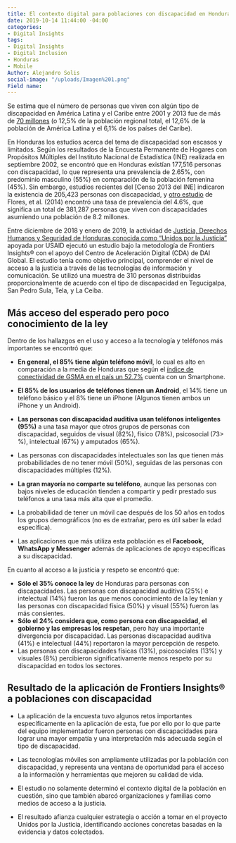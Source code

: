 ```yaml
---
title: El contexto digital para poblaciones con discapacidad en Honduras
date: 2019-10-14 11:44:00 -04:00
categories:
- Digital Insights
tags:
- Digital Insights
- Digital Inclusion
- Honduras
- Mobile
Author: Alejandro Solis
social-image: "/uploads/Imagen%201.png"
Field name: 
---
```


Se estima que el número de personas que viven con algún tipo de discapacidad en América Latina y el Caribe entre 2001 y 2013 fue de más de [70 millones](https://www.paho.org/hon/index.php?option=com_docman&view=download&alias=383-identificacion-y-caracterizacion-de-las-personas-con-discapacidad-en-francisco-morazan-2017&category_slug=fortalecimiento-de-sistemas-de-salud&Itemid=211) (o 12,5% de la población regional total, el 12,6% de la población de América Latina y el 6,1% de los países del Caribe). 

En Honduras los estudios acerca del tema de discapacidad son escasos y limitados. Según los resultados de la Encuesta Permanente de Hogares con Propósitos Múltiples del Instituto Nacional de Estadística (INE) realizada en septiembre 2002, se encontró que en Honduras existían 177,516 personas con discapacidad, lo que representa una prevalencia de 2.65%, con predominio masculino (55%) en comparación de la población femenina (45%). Sin embargo, estudios recientes del [Censo 2013 del INE] indicaron la existencia de 205,423 personas con discapacidad, y [otro estudio](http://www.bvs.hn/Honduras/UICFCM/Articulo3_Vol83-1-2-Discapacidad.Sujetos.18-65a.pdf) de Flores, et al. (2014) encontró una tasa de prevalencia del 4.6%, que significa un total de 381,287 personas que viven con discapacidades asumiendo una población de 8.2 millones.

Entre diciembre de 2018 y enero de 2019, la actividad de [Justicia, Derechos Humanos y Seguridad de Honduras conocida como “Unidos por la Justicia”](https://www.dai.com/our-work/projects/honduras-united-for-justice) apoyada por USAID ejecutó un estudio bajo la metodología de Frontiers Insights® con el apoyo del Centro de Aceleración Digital (CDA) de DAI Global. El estudio tenía como objetivo principal, comprender el nivel de acceso a la justicia a través de las tecnologías de información y comunicación. Se utilizó una muestra de 310 personas distribuidas proporcionalmente de acuerdo con el tipo de discapacidad en Tegucigalpa, San Pedro Sula, Tela, y La Ceiba.

<div class="infogram-embed" data-id="59d30854-8421-4cfc-9195-87e094679b16" data-type="interactive" data-title="Discapacidad"></div><script>!function(e,i,n,s){var t="InfogramEmbeds",d=e.getElementsByTagName("script")[0];if(window[t]&&window[t].initialized)window[t].process&&window[t].process();else if(!e.getElementById(n)){var o=e.createElement("script");o.async=1,o.id=n,o.src="https://e.infogram.com/js/dist/embed-loader-min.js",d.parentNode.insertBefore(o,d)}}(document,0,"infogram-async");</script>

## Más acceso del esperado pero poco conocimiento de la ley

Dentro de los hallazgos en el uso y acceso a la tecnología y teléfonos más importantes se encontró que:

* **En general, el 85% tiene algún teléfono móvil**, lo cual es alto en comparación a la media de Honduras que según el [índice de conectividad de GSMA  en el país un 52.7%](http://www.mobileconnectivityindex.com/#year=2018&zoneIsocode=HND&analysisView=HND) cuenta con un Smartphone.

* **El 85% de los usuarios de teléfonos tienen un Android**, el 14% tiene un teléfono básico y el 8% tiene un iPhone (Algunos tienen ambos un iPhone y un Android).

* **Las personas con discapacidad auditiva usan teléfonos inteligentes (95%)** a una tasa mayor que otros grupos de personas con discapacidad, seguidos de visual (82%), físico (78%), psicosocial (73> %), intelectual (67%) y amputados (65%).

* Las personas con discapacidades intelectuales son las que tienen más probabilidades de no tener móvil (50%), seguidas de las personas con discapacidades múltiples (12%).

* **La gran mayoría no comparte su teléfono**, aunque las personas con bajos niveles de educación tienden a compartir y pedir prestado sus teléfonos a una tasa más alta que el promedio.

* La probabilidad de tener un móvil cae después de los 50 años en todos los grupos demográficos (no es de extrañar, pero es útil saber la edad específica).

* Las aplicaciones que más utiliza esta población es el **Facebook, WhatsApp y Messenger** además de aplicaciones de apoyo específicas a su discapacidad.

<div class="infogram-embed" data-id="ec8c98a8-2f67-4325-8381-b00e503c52d5" data-type="interactive" data-title="Phone 4"></div><script>!function(e,i,n,s){var t="InfogramEmbeds",d=e.getElementsByTagName("script")[0];if(window[t]&&window[t].initialized)window[t].process&&window[t].process();else if(!e.getElementById(n)){var o=e.createElement("script");o.async=1,o.id=n,o.src="https://e.infogram.com/js/dist/embed-loader-min.js",d.parentNode.insertBefore(o,d)}}(document,0,"infogram-async");</script>

En cuanto al acceso a la justicia y respeto se encontró que:

* **Sólo el 35% conoce la ley** de Honduras para personas con discapacidades. Las personas con discapacidad auditiva (25%) e intelectual (14%) fueron las que menos conocimiento de la ley tenían y las personas con discapacidad física (50%) y visual (55%) fueron las más consientes.
* **Sólo el 24% considera que, como persona con discapacidad, el gobierno y las empresas los respetan**, pero hay una importante divergencia por discapacidad. Las personas discapacidad auditiva (41%) e intelectual (44%) reportaron la mayor percepción de respeto.
* Las personas con discapacidades físicas (13%), psicosociales (13%) y visuales (8%) percibieron significativamente menos respeto por su discapacidad en todos los sectores.

## Resultado de la aplicación de Frontiers Insights® a poblaciones con discapacidad

* La aplicación de la encuesta tuvo algunos retos importantes específicamente en la aplicación de esta, fue por ello por lo que parte del equipo implementador fueron personas con discapacidades para lograr una mayor empatía y una interpretación más adecuada según el tipo de discapacidad.

* Las tecnologías móviles son ampliamente utilizadas por la población con discapacidad, y representa una ventana de oportunidad para el acceso a la información y herramientas que mejoren su calidad de vida.

* El estudio no solamente determinó el contexto digital de la población en cuestión, sino que también abarcó organizaciones y familias como medios de acceso a la justicia.

* El resultado afianza cualquier estrategia o acción a tomar en el proyecto Unidos por la Justicia, identificando acciones concretas basadas en la evidencia y datos colectados.





